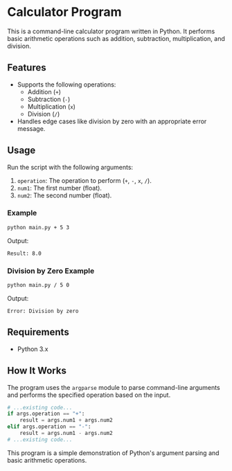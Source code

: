 # Calculator Program

This is a command-line calculator program written in Python. It performs basic arithmetic operations such as addition, subtraction, multiplication, and division.

## Features

- Supports the following operations:
  - Addition (`+`)
  - Subtraction (`-`)
  - Multiplication (`x`)
  - Division (`/`)
- Handles edge cases like division by zero with an appropriate error message.

## Usage

Run the script with the following arguments:
1. `operation`: The operation to perform (`+`, `-`, `x`, `/`).
2. `num1`: The first number (float).
3. `num2`: The second number (float).

### Example

```bash
python main.py + 5 3
```

Output:
```
Result: 8.0
```

### Division by Zero Example

```bash
python main.py / 5 0
```

Output:
```
Error: Division by zero
```

## Requirements

- Python 3.x

## How It Works

The program uses the `argparse` module to parse command-line arguments and performs the specified operation based on the input.

```python
# ...existing code...
if args.operation == "+":
    result = args.num1 + args.num2
elif args.operation == "-":
    result = args.num1 - args.num2
# ...existing code...
```

This program is a simple demonstration of Python's argument parsing and basic arithmetic operations.